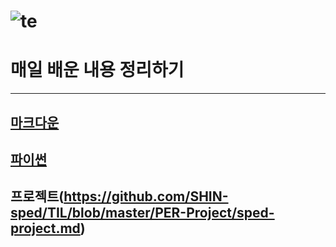 



# ![te](assets/meme.png)

# 매일 배운 내용 정리하기

---

## [마크다운](https://github.com/SHIN-sped/TIL/blob/master/markdown/Github.md)

## [파이썬](https://github.com/SHIN-sped/TIL/blob/master/Python/python.md)

## 프로젝트(https://github.com/SHIN-sped/TIL/blob/master/PER-Project/sped-project.md)















